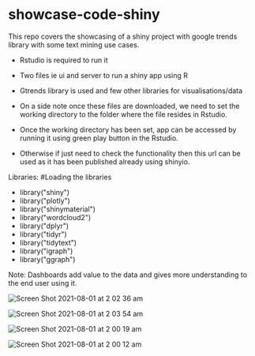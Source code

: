 # showcase-code-shiny
This repo covers the showcasing of a shiny project with google trends library with some text mining use cases.


- Rstudio is required to run it
- Two files ie ui and server to run a shiny app using R
- Gtrends library is used and few other libraries for visualisations/data


- On a side note once these files are downloaded, we need to set the working directory to the folder where the file resides in Rstudio.
- Once the working directory has been set, app can be accessed by running it using green play button in the Rstudio.
- Otherwise if just need to check the functionality then this url can be used as it has been published already using shinyio.

Libraries:
#Loading the libraries
- library("shiny")
- library("plotly")
- library("shinymaterial")
- library("wordcloud2")
- library("dplyr")
- library("tidyr")
- library("tidytext")
- library("igraph")
- library("ggraph")



Note: Dashboards add value to the data and gives more understanding to the end user using it.

![Screen Shot 2021-08-01 at 2 02 36 am](https://user-images.githubusercontent.com/59494433/127745677-87ab70d0-eb51-4e3f-bc32-cb0fc9ce2d9d.png)

![Screen Shot 2021-08-01 at 2 03 54 am](https://user-images.githubusercontent.com/59494433/127745703-9f1e8ceb-9f0c-4481-a470-42612f1ccf2e.png)



![Screen Shot 2021-08-01 at 2 00 19 am](https://user-images.githubusercontent.com/59494433/127745635-d3328795-5fa8-43f4-b146-155576c32c4d.png)


![Screen Shot 2021-08-01 at 2 00 12 am](https://user-images.githubusercontent.com/59494433/127745638-97a8a68e-b16f-4d8f-8744-6875d68f1335.png)


